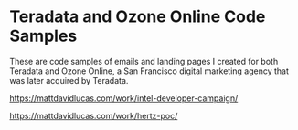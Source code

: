 # Teradata and Ozone Online Code Samples

These are code samples of emails and landing pages I created for both Teradata and Ozone Online, a San Francisco digital marketing agency that was later acquired by Teradata.

https://mattdavidlucas.com/work/intel-developer-campaign/

https://mattdavidlucas.com/work/hertz-poc/